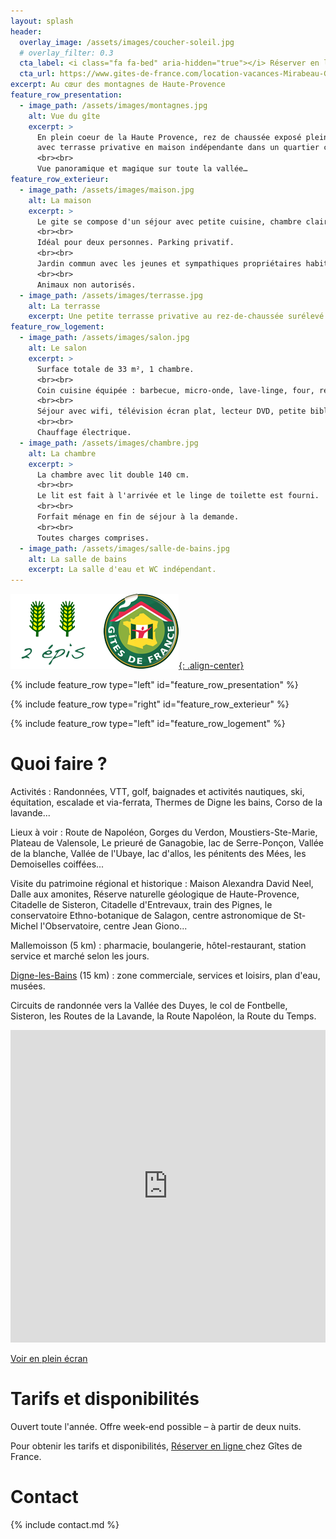 ```yaml
---
layout: splash
header:
  overlay_image: /assets/images/coucher-soleil.jpg
  # overlay_filter: 0.3
  cta_label: <i class="fa fa-bed" aria-hidden="true"></i> Réserver en ligne
  cta_url: https://www.gites-de-france.com/location-vacances-Mirabeau-Gite-La-Mournette-04G11397.html
excerpt: Au cœur des montagnes de Haute-Provence
feature_row_presentation:
  - image_path: /assets/images/montagnes.jpg
    alt: Vue du gîte
    excerpt: >
      En plein coeur de la Haute Provence, rez de chaussée exposé plein sud
      avec terrasse privative en maison indépendante dans un quartier calme.
      <br><br>
      Vue panoramique et magique sur toute la vallée…
feature_row_exterieur:
  - image_path: /assets/images/maison.jpg
    alt: La maison
    excerpt: >
      Le gite se compose d'un séjour avec petite cuisine, chambre claire, salle de bain et WC séparé.
      <br><br>
      Idéal pour deux personnes. Parking privatif.
      <br><br>
      Jardin commun avec les jeunes et sympathiques propriétaires habitant sur place (à l'étage).
      <br><br>
      Animaux non autorisés.
  - image_path: /assets/images/terrasse.jpg
    alt: La terrasse
    excerpt: Une petite terrasse privative au rez-de-chaussée surélevé d'une marche.
feature_row_logement:
  - image_path: /assets/images/salon.jpg
    alt: Le salon
    excerpt: >
      Surface totale de 33 m², 1 chambre.
      <br><br>
      Coin cuisine équipée : barbecue, micro-onde, lave-linge, four, réfrigérateur.
      <br><br>
      Séjour avec wifi, télévision écran plat, lecteur DVD, petite bibliothèque et jeux.
      <br><br>
      Chauffage électrique.
  - image_path: /assets/images/chambre.jpg
    alt: La chambre
    excerpt: >
      La chambre avec lit double 140 cm.
      <br><br>
      Le lit est fait à l'arrivée et le linge de toilette est fourni.
      <br><br>
      Forfait ménage en fin de séjour à la demande.
      <br><br>
      Toutes charges comprises.
  - image_path: /assets/images/salle-de-bains.jpg
    alt: La salle de bains
    excerpt: La salle d'eau et WC indépendant.
---
```


[![image-center](/assets/images/logo-gite-de-france-2-epis.png){: .align-center}](https://www.gites-de-france.com/location-vacances-Mirabeau-Gite-La-Mournette-04G11397.html)

{% include feature_row type="left" id="feature_row_presentation" %}

<span id="le-logement"></span>

{% include feature_row type="right" id="feature_row_exterieur" %}

{% include feature_row type="left" id="feature_row_logement" %}

# Quoi faire ?

Activités : Randonnées, VTT, golf, baignades et activités nautiques, ski, équitation, escalade et via-ferrata, Thermes de Digne les bains, Corso de la lavande...

Lieux à voir : Route de Napoléon, Gorges du Verdon, Moustiers-Ste-Marie,  Plateau de Valensole, Le prieuré de Ganagobie, lac de Serre-Ponçon, Vallée de la blanche, Vallée de l'Ubaye, lac d'allos, les pénitents des Mées, les Demoiselles coiffées...

Visite du patrimoine régional et historique : Maison Alexandra David Neel, Dalle aux amonites, Réserve naturelle géologique de Haute-Provence, Citadelle de Sisteron, Citadelle d'Entrevaux, train des Pignes, le conservatoire Ethno-botanique de Salagon, centre astronomique de St-Michel l'Observatoire, centre Jean Giono...

Mallemoisson (5 km) : pharmacie, boulangerie, hôtel-restaurant, station service et marché selon les jours.

[Digne-les-Bains](http://www.dignelesbains.fr/) (15 km) : zone commerciale, services et loisirs, plan d'eau, musées.

Circuits de randonnée vers la Vallée des Duyes, le col de Fontbelle, Sisteron, les Routes de la Lavande, la Route Napoléon, la Route du Temps.

<iframe src="https://www.cartes.xyz/t/a8f28e-Autour_du_gite_de_La_Mournette#position/17/44.0641301790703/6.088678836822511" width="100%" height="500" frameBorder="0"></iframe>
<p>
  <a href="https://www.cartes.xyz/t/18fa92-Les_equipements_lies_aux_dechets#position/15/44.065941844387154/6.088743209838868" target="_blank">
    <i class="fa fa-external-link" aria-hidden="true"></i> Voir en plein écran
  </a>
</p>

# Tarifs et disponibilités

Ouvert toute l'année. Offre week-end possible – à partir de deux nuits.

<p>
  Pour obtenir les tarifs et disponibilités,
  <a class="btn btn--inverse" href="https://www.gites-de-france.com/location-vacances-Mirabeau-Gite-La-Mournette-04G11397.html">
    <i class="fa fa-bed"></i> Réserver en ligne
  </a>
  chez Gîtes de France.
</p>

# Contact

{% include contact.md %}

<div style="visibility: hidden">
  Vous pourriez chercher le gîte de l'amour net, de lamournette, de l'amournette, de la mourre nette,
  mais il s'agit du gîte de La Mournette !
</div>